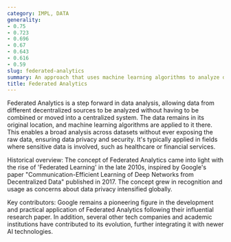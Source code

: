 ```yaml
---
category: IMPL, DATA
generality:
- 0.75
- 0.723
- 0.696
- 0.67
- 0.643
- 0.616
- 0.59
slug: federated-analytics
summary: An approach that uses machine learning algorithms to analyze decentralized data sources while constantly preserving the privacy and security of the data.
title: Federated Analytics
---
```


Federated Analytics is a step forward in data analysis, allowing data from different decentralized sources to be analyzed without having to be combined or moved into a centralized system. The data remains in its original location, and machine learning algorithms are applied to it there. This enables a broad analysis across datasets without ever exposing the raw data, ensuring data privacy and security. It's typically applied in fields where sensitive data is involved, such as healthcare or financial services.

Historical overview: The concept of Federated Analytics came into light with the rise of 'Federated Learning' in the late 2010s, inspired by Google's paper "Communication-Efficient Learning of Deep Networks from Decentralized Data" published in 2017. The concept grew in recognition and usage as concerns about data privacy intensified globally.

Key contributors: Google remains a pioneering figure in the development and practical application of Federated Analytics following their influential research paper. In addition, several other tech companies and academic institutions have contributed to its evolution, further integrating it with newer AI technologies.